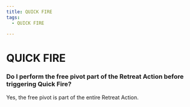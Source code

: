 ```yaml
---
title: QUICK FIRE
tags:
  - QUICK FIRE

---
```


# QUICK FIRE

###  Do I perform the free pivot part of the Retreat Action before triggering Quick Fire?


Yes, the free pivot is part of the entire Retreat Action.




